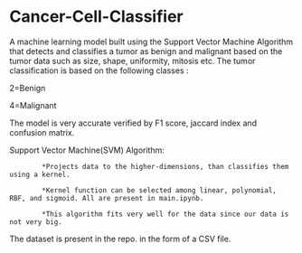# Cancer-Cell-Classifier

A machine learning model built using the Support Vector Machine Algorithm that detects and classifies a tumor as benign and malignant based on the tumor data such as size, shape, uniformity, mitosis etc. 
The tumor classification is based on the following classes :

2=Benign

4=Malignant


The model is very accurate verified by F1 score, jaccard index and confusion matrix.

Support Vector Machine(SVM) Algorithm:

            *Projects data to the higher-dimensions, than classifies them using a kernel.
            
            *Kernel function can be selected among linear, polynomial, RBF, and sigmoid. All are present in main.ipynb.
            
            *This algorithm fits very well for the data since our data is not very big.
            

The dataset is present in the repo. in the form of a CSV file.
